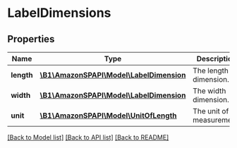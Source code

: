 # LabelDimensions

## Properties
Name | Type | Description | Notes
------------ | ------------- | ------------- | -------------
**length** | [**\B1\AmazonSPAPI\Model\LabelDimension**](LabelDimension.md) | The length dimension. | 
**width** | [**\B1\AmazonSPAPI\Model\LabelDimension**](LabelDimension.md) | The width dimension. | 
**unit** | [**\B1\AmazonSPAPI\Model\UnitOfLength**](UnitOfLength.md) | The unit of measurement. | 

[[Back to Model list]](../README.md#documentation-for-models) [[Back to API list]](../README.md#documentation-for-api-endpoints) [[Back to README]](../README.md)


